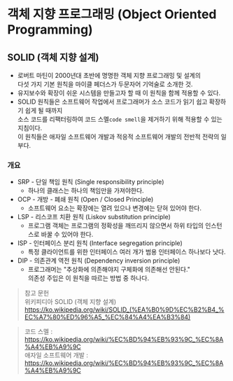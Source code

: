 # 객체 지향 프로그래밍 (Object Oriented Programming)

## SOLID (객체 지향 설계)

* 로버트 마틴이 2000년대 초반에 명명한 객체 지향 프로그래밍 및 설계의   
  다섯 가지 기본 원칙을 마이클 페더스가 두문자어 기억술로 소개한 것.
* 유지보수와 확장이 쉬운 시스템을 만들고자 할 때 이 원칙을 함께 적용할 수 있다.
* SOLID 원칙들은 소프트웨어 작업에서 프로그래머가 소스 코드가 읽기 쉽고 확장하기 쉽게 될 때까지  
  소스 코드를 리팩터링하여 코드 스멜```code smell```을 제거하기 위해 적용할 수 있는 지침이다.  
  이 원칙들은 애자일 소프트웨어 개발과 적응적 소프트웨어 개발의 전반적 전략의 일부다.

### 개요
* SRP - 단일 책임 원칙 (Single responsibility principle)  
  - 하나의 클래스는 하나의 책임만을 가져야한다.
* OCP - 개방 - 폐쇄 원칙 (Open / Closed Principle)  
  - 소프트웨어 요소는 확장에는 열려 있으나 변경에는 닫혀 있어야 한다.
* LSP - 리스코프 치환 원칙 (Liskov substitution principle)  
  - 프로그램 객체는 프로그램의 정확성을 깨뜨리지 않으면서 하위 타입의 인스턴스로 바꿀 수 있어야 한다. 
* ISP - 인터페이스 분리 원칙 (Interface segregation principle)
  - 특정 클라이언트를 위한 인터페이스 여러 개가 범용 인터페이스 하나보다 낫다.
* DIP - 의존관계 역전 원칙 (Dependency inversion principle)
  - 프로그래머는 "추상화에 의존해야지 구체화에 의존해선 안된다."  
    의존성 주입은 이 원칙을 따르는 방법 중 하나다.

> 참고 문헌  
위키피디아 SOLID (객체 지향 설계)  
https://ko.wikipedia.org/wiki/SOLID_(%EA%B0%9D%EC%B2%B4_%EC%A7%80%ED%96%A5_%EC%84%A4%EA%B3%84)

> 코드 스멜 : https://ko.wikipedia.org/wiki/%EC%BD%94%EB%93%9C_%EC%8A%A4%EB%A9%9C  
애자일 소프트웨어 개발 : https://ko.wikipedia.org/wiki/%EC%BD%94%EB%93%9C_%EC%8A%A4%EB%A9%9C  
